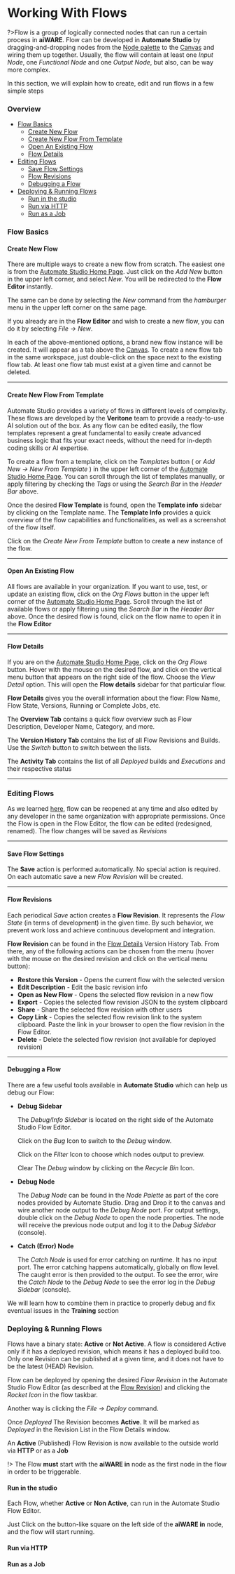 # Working With Flows

?>Flow is a group of logically connected nodes that can run a certain process in **aiWARE**. Flow can be developed in **Automate Studio** by dragging-and-dropping nodes from the [Node palette](/automate-studio/application/README?id=node-palette) to the [Canvas](/automate-studio/application/README?id=canvas) and wiring them up together. Usually, the flow will contain at least one *Input Node*, one *Functional Node* and one *Output Node*, but also, can be way more complex.

In this section, we will explain how to create, edit and run flows in a few simple steps

### Overview

- [Flow Basics](#flow-basics) 
  - [Create New Flow](#create-new-flow)
  - [Create New Flow From Template](#create-new-flow-from-template)
  - [Open An Existing Flow](#open-an-existing-flow)
  - [Flow Details](#flow-details)
- [Editing Flows](#editing-flows)
  - [Save Flow Settings](#save-flow-settings)
  - [Flow Revisions](#flow-revisions)
  - [Debugging a Flow](#debugging-a-flow)
- [Deploying & Running Flows](#deploying-&running-a-flow)
  - [Run in the studio](#run-in-the-studio)
  - [Run via HTTP](#run-via-http)
  - [Run as a Job](#run-as-a-job)


### Flow Basics


#### Create New Flow

There are multiple ways to create a new flow from scratch. The easiest one is from the [Automate Studio Home Page](https://automate.veritone.com/).
Just click on the *Add New* button in the upper left corner, and select *New*. You will be redirected to the **Flow Editor** instantly.

The same can be done by selecting the *New* command from the *hamburger* menu in the upper left corner on the same page.

If you already are in the **Flow Editor** and wish to create a new flow, you can do it by selecting *File -> New*. 

In each of the above-mentioned options, a brand new flow instance will be created. It will appear as a tab above the [Canvas](/automate-studio/application/README?id=canvas). To create a new flow tab in the same workspace, just double-click on the space next to the existing flow tab. 
At least one flow tab must exist at a given time and cannot be deleted.

<hr/>

#### Create New Flow From Template


Automate Studio provides a variety of flows in different levels of complexity. These flows are developed by the **Veritone** team to provide a ready-to-use AI solution out of the box. As any flow can be edited easily, the flow templates represent a great fundamental to easily create advanced business logic that fits your exact needs, without the need for in-depth coding skills or AI expertise.  

To create a flow from a template, click on the *Templates* button ( or *Add New -> New From Template* ) in the upper left corner of the [Automate Studio Home Page](https://automate.veritone.com/). You can scroll through the list of templates manually, or apply filtering by checking the *Tags* or using the *Search Bar* in the *Header Bar* above.

Once the desired **Flow Template** is found, open the **Template info** sidebar by clicking on the Template name. The **Template Info** provides a quick overview of the flow capabilities and functionalities, as well as a screenshot of the flow itself. 

Click on the *Create New From Template* button to create a new instance of the flow.

<hr/>

#### Open An Existing Flow


All flows are available in your organization. If you want to use, test, or update an existing flow, click on the *Org Flows* button in the upper left corner of the [Automate Studio Home Page](https://automate.veritone.com/). Scroll through the list of available flows or apply filtering using the *Search Bar* in the *Header Bar* above. Once the desired flow is found, click on the flow name to open it in the **Flow Editor**

<hr/>

#### Flow Details


If you are on the [Automate Studio Home Page](https://automate.veritone.com/), click on the *Org Flows* button.
Hover with the mouse on the desired flow, and click on the vertical menu button that appears on the right side of the flow.
Choose the *View Detail* option. This will open the **Flow details** sidebar for that particular flow.

**Flow Details** gives you the overall information about the flow: Flow Name, Flow State, Versions, Running or Complete Jobs, etc. 

The **Overview Tab** contains a quick flow overview such as Flow Description, Developer Name, Category, and more.

The **Version History Tab** contains the list of all Flow Revisions and Builds. Use the *Switch* button to switch between the lists.

The **Activity Tab** contains the list of all *Deployed* builds and *Executions* and their respective status


<hr/>

### Editing Flows

As we learned [here](#open-an-existing-flow), flow can be reopened at any time and also edited by any developer in the same organization with appropriate permissions. 
Once the Flow is open in the Flow Editor, the flow can be edited (redesigned, renamed). The flow changes will be saved as *Revisions*

<hr/>

#### Save Flow Settings

The **Save** action is performed automatically. No special action is required. On each automatic save a new *Flow Revision* will be created. 

<hr/>

#### Flow Revisions

Each periodical *Save* action creates a **Flow Revision**. It represents the *Flow State* (in terms of development) in the given time. 
By such behavior, we prevent work loss and achieve continuous development and integration.

**Flow Revision** can be found in the [Flow Details](#flow-details) Version History Tab. From there, any of the following actions can be chosen from the menu (hover with the mouse on the desired revision and click on the vertical menu button):
- **Restore this Version** - Opens the current flow with the selected version
- **Edit Description** - Edit the basic revision info
- **Open as New Flow** - Opens the selected flow revision in a new flow
- **Export** - Copies the selected flow revision JSON to the system clipboard
- **Share** - Share the selected flow revision with other users
- **Copy Link** - Copies the selected flow revision link to the system clipboard. Paste the link in your browser to open the flow revision in the Flow Editor.
- **Delete** - Delete the selected flow revision (not available for deployed revision)

<hr/>

#### Debugging a Flow

There are a few useful tools available in **Automate Studio** which can help us debug our Flow:

- **Debug Sidebar**

    The *Debug/Info Sidebar* is located on the right side of the Automate Studio Flow Editor. 

    Click on the *Bug* Icon to switch to the *Debug* window.

    Click on the *Filter* Icon to choose which nodes output to preview. 

    Clear The *Debug* window by clicking on the *Recycle Bin* Icon. 

- **Debug Node**

    The *Debug Node* can be found in the *Node Palette* as part of the core nodes provided by Automate Studio. Drag and Drop it to the canvas and wire another node output to the *Debug Node* port. For output settings, double click on the *Debug Node* to open the node properties. The node will receive the previous node output and log it to the *Debug Sidebar* (console).

- **Catch (Error) Node**

    The *Catch Node* is used for error catching on runtime. It has no input port. The error catching happens automatically, globally on flow level.
    The caught error is then provided to the output. To see the error, wire the *Catch Node* to the *Debug Node* to see the error log in the *Debug Sidebar*   (console).   

We will learn how to combine them in practice to properly debug and fix eventual issues in the **Training** section

### Deploying & Running Flows

Flows have a binary state: **Active** or **Not Active**. A flow is considered Active only if it has a deployed revision, which means it has a deployed build too. Only one Revision can be published at a given time, and it does not have to be the latest (HEAD) Revision.

Flow can be deployed by opening the desired *Flow Revision* in the Automate Studio Flow Editor (as described at the [Flow Revision](#flow-revision)) and clicking the *Rocket Icon* in the flow taskbar.

Another way is clicking the *File -> Deploy* command.

Once *Deployed* The Revision becomes **Active**. It will be marked as *Deployed* in the Revision List in the Flow Details window.

An **Active** (Published) Flow Revision is now available to the outside world via **HTTP** or as a **Job** 

!> The Flow **must** start with the **aiWARE in** node as the first node in the flow in order to be triggerable.

#### Run in the studio


Each Flow, whether **Active** or **Non Active**, can run in the Automate Studio Flow Editor.

Just Click on the button-like square on the left side of the **aiWARE in** node, and the flow will start running.



#### Run via HTTP

#### Run as a Job